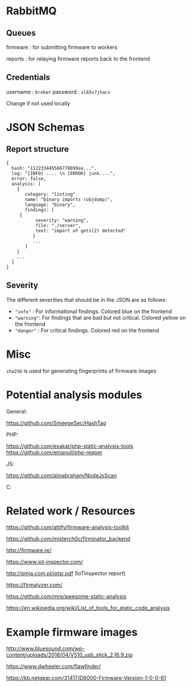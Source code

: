 # RabbitMQ

## Queues

firmware : for submitting firmware to workers

reports : for relaying firmware reports back to the frontend

## Credentials

username : `broker` password : `xl65x7jhacv`

Change if not used locally

# JSON Schemas

## Report structure
```
{
  hash: "112233445566778899aa...",
  log: "[INFO] .... \n [ERROR] junk....",
  error: false,
  analysis: [
    {
       category: "linting"
       name: "binary imports (objdump)",
       language: "binary",
       findings: [
	 {
           severity: "warning",
           file: "./server",
           text: "import of gets(2) detected"
          }
          ...
       ]
    }
    ...
  ]
}
```

## Severity

The different severities that should be in the JSON are as follows:

* `"info"` : For informational findings. Colored blue on the frontend
* `"warning"`: For findings that are bad but not critical. Colored yellow on the frontend
* `"danger"` : For critical findings. Colored red on the frontend

# Misc

`sha256` is used for generating fingerprints of firmware images


# Potential analysis modules
General:

https://github.com/SmeegeSec/HashTag


PHP:


https://github.com/exakat/php-static-analysis-tools
https://github.com/emanuil/php-reaper


JS:


https://github.com/ajinabraham/NodeJsScan


C:

# Related work / Resources
https://github.com/attify/firmware-analysis-toolkit

https://github.com/misterch0c/firminator_backend

http://firmware.re/

https://www.iot-inspector.com/

http://pmja.com.pl/iotsr.pdf (IoTInspector report)

https://firmalyzer.com/

https://github.com/mre/awesome-static-analysis

https://en.wikipedia.org/wiki/List_of_tools_for_static_code_analysis

# Example firmware images

http://www.bluesound.com/wp-content/uploads/2018/04/V510_usb_stick_2.16.9.zip

https://www.dwheeler.com/flawfinder/

https://kb.netgear.com/31417/D6000-Firmware-Version-1-0-0-61
